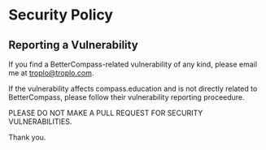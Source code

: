 # Security Policy

## Reporting a Vulnerability

If you find a BetterCompass-related vulnerability of any kind, please email me at [troplo@troplo.com](mailto:troplo@troplo.com).

If the vulnerability affects compass.education and is not directly related to BetterCompass, please follow their vulnerability reporting proceedure.

PLEASE DO NOT MAKE A PULL REQUEST FOR SECURITY VULNERABILITIES.

Thank you.